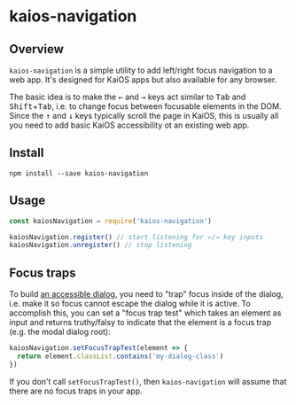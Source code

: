 kaios-navigation
=====

## Overview

`kaios-navigation` is a simple utility to add left/right focus navigation to a web app. It's
designed for KaiOS apps but also available for any browser.

The basic idea is to make the <kbd>←</kbd> and <kbd>→</kbd> keys act similar to 
<kbd>Tab</kbd> and <kbd>Shift</kbd>+<kbd>Tab</kbd>, i.e. to change focus between focusable elements in the DOM.
Since the <kbd>↑</kbd> and <kbd>↓</kbd> keys typically scroll the page in KaiOS, this is usually all you need
to add basic KaiOS accessibility ot an existing web app.

## Install

    npm install --save kaios-navigation

## Usage

```js
const kaiosNavigation = require('kaios-navigation')

kaiosNavigation.register() // start listening for ←/→ key inputs
kaiosNavigation.unregister() // stop listening
```

## Focus traps

To build [an accessible dialog](https://www.w3.org/TR/wai-aria-practices-1.1/#dialog_modal), you need to
"trap" focus inside of the dialog, i.e. make it so focus cannot escape the dialog while it is active. To
accomplish this, you can set a "focus trap test" which takes an element as input and returns truthy/falsy
to indicate that the element is a focus trap (e.g. the modal dialog root):

```js
kaiosNavigation.setFocusTrapTest(element => {
  return element.classList.contains('my-dialog-class')
})
```

If you don't call `setFocusTrapTest()`, then `kaios-navigation` will assume that there are no focus traps
in your app.
